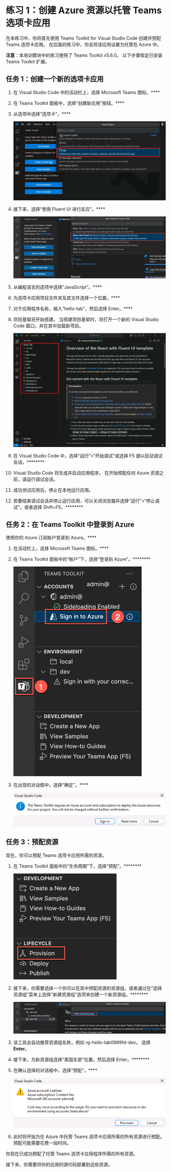 # 练习 1：创建 Azure 资源以托管 Teams 选项卡应用

在本练习中，你将首先使用 Teams Toolkit for Visual Studio Code 创建并预配 Teams 选项卡应用。 在后面的练习中，你会将该应用设置为托管在 Azure 中。

**注意**：本培训模块中的练习使用了 Teams Toolkit v5.6.0。 以下步骤假定已安装 Teams Toolkit 扩展。

## 任务 1：创建一个新的选项卡应用

1. 在 Visual Studio Code 中的活动栏上，选择 Microsoft Teams 图标。****

1. 在 Teams Toolkit 面板中，选择“创建新应用”按钮。****

1. 从选项中选择“选项卡”。****

    ![用于选项卡应用的 Teams Toolkit 选项的屏幕截图。](../../media/create-teams-tab-app.png)

1. 接下来，选择“使用 Fluent UI 进行反应”。****

    ![Teams Toolkit 应用模板的屏幕截图，其中选择了选项卡。](../../media/create-teams-tab-react.png)

1. 从编程语言的选项中选择“JavaScript”。****

1. 为选项卡应用项目文件夹及其文件选择一个位置。****

1. 对于应用程序名称，输入“hello-tab”，然后选择 Enter。****

1. 项目基架将开始搭建。 当搭建项目基架时，将打开一个新的 Visual Studio Code 窗口，并在其中加载新项目。

    ![Teams Toolkit 新选项卡项目搭建基架后的屏幕截图。](../../media/new-tab-project.png)

1. 在 Visual Studio Code 中，选择“运行”>“开始调试”或选择 F5 键以启动调试会话。********

1. Visual Studio Code 将生成并启动应用程序。 在开始预配任何 Azure 资源之前，请运行调试会话。

1. 成功测试应用后，停止在本地运行应用。

1. 若要结束调试会话并停止运行应用，可以关闭浏览器并选择“运行”>“停止调试”，或者选择 Shift+F5。********

## 任务 2：在 Teams Toolkit 中登录到 Azure

使用你的 Azure 订阅帐户登录到 Azure。****

1. 在活动栏上，选择 Microsoft Teams 图标。****

1. 在 Teams Toolkit 面板中的“帐户”下，选择“登录到 Azure”。********

    ![Teams Toolkit 面板的屏幕截图，其中包含用于登录到 Azure 的按钮。](../../media/sign-into-azure.png)

1. 在出现的对话框中，选择“确定”。****

    ![用于确认登录到 Azure 的对话框的屏幕截图。](../../media/sign-into-azure-alert.png)

## 任务 3：预配资源

现在，你可以预配 Teams 选项卡应用所需的资源。

1. 在 Teams Toolkit 面板中的“生命周期”下，选择“预配”。********

    ![突出显示了部署部分中的“在云中预配”选项的屏幕截图。](../../media/provision-start.png)

1. 接下来，你需要选择一个你可以在其中预配资源的资源组，或者通过在“选择资源组”菜单上选择“新建资源组”选项来创建一个新资源组。********

    ![显示了如何创建新资源组的屏幕截图。](../../media/resource-group.png)

1. 该工具会自动推荐资源组名称，例如 rg-hello-tab0989fd-dev。 选择 **Enter**。

1. 接下来，为新资源组选择“美国东部”位置，然后选择 Enter。********

1. 在确认选择的对话框中，选择“预配”。****

    ![用于确认预配的对话框的屏幕截图。](../../media/provision-confirm.png)

1. 此时将开始为在 Azure 中托管 Teams 选项卡应用所需的所有资源进行预配。 预配可能需要花费一段时间。

你现在已成功预配了托管 Teams 选项卡应用程序所需的所有资源。

接下来，你需要将你的应用的源代码部署到这些资源。
